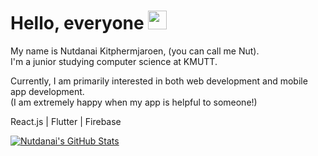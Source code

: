 # Hello, everyone <img src="https://raw.githubusercontent.com/MartinHeinz/MartinHeinz/master/wave.gif" width="30px">

My name is Nutdanai Kitphermjaroen, (you can call me Nut).  
I'm a junior studying computer science at KMUTT.  

Currently, I am primarily interested in both web development and mobile app development.  
(I am extremely happy when my app is helpful to someone!)  

React.js | Flutter |  Firebase  
 
  
  
  
  
  
<a href="https://github.com/nutdanai-kpjr/Nutin208">
    <img align="center" src="https://github-readme-stats.vercel.app/api?username=nutdanai-kpjr&show_icons=true&line_height=27&count_private=true&title_color=ffffff&text_color=c9cacc&icon_color=2bbc8a&bg_color=1d1f21" alt="Nutdanai's GitHub Stats" />
</a>
